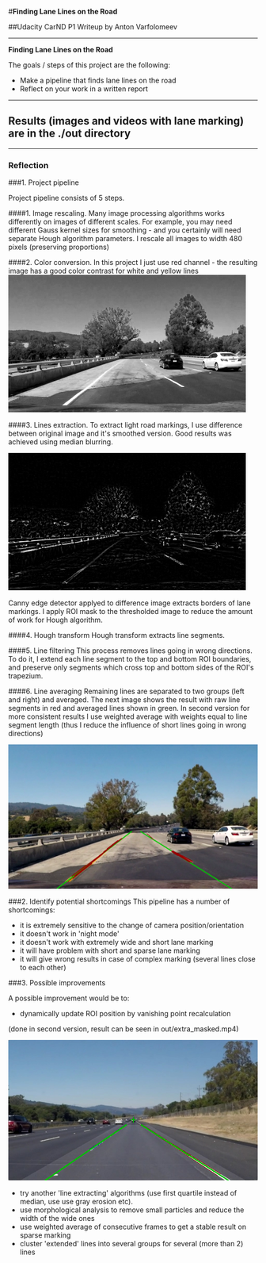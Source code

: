 #**Finding Lane Lines on the Road** 

##Udacity CarND P1 Writeup by Anton Varfolomeev


---

**Finding Lane Lines on the Road**

The goals / steps of this project are the following:
* Make a pipeline that finds lane lines on the road
* Reflect on your work in a written report

---
**Results (images and videos with lane marking) are in the ./out directory**
---


[//]: # (Image References)
[image1]: ./examples/gray.png
[image2]: ./examples/diff.png
[image3]: ./examples/result.png
[image4]: ./examples/white_masked.png


---

### Reflection

###1. Project pipeline

Project pipeline consists of 5 steps. 

####1. Image rescaling. 
Many image processing algorithms works differently on images of different scales.
For example, you may need different Gauss kernel sizes for smoothing - and you certainly will need
separate Hough algorithm parameters.
I rescale all images to width 480 pixels (preserving proportions)

####2. Color conversion.
In this project I just use red channel - the resulting image has a good color contrast for white
and yellow lines
![image1]

####3. Lines extraction.
To extract light road markings, I use difference between original image
and it's smoothed version. Good results was achieved using median blurring.

![image2]

Canny edge detector applyed to difference image extracts borders of lane
markings.
I apply ROI mask to the thresholded image to reduce the amount of work for Hough algorithm.

####4. Hough transform
Hough transform extracts line segments. 

####5. Line filtering
This process removes lines going in wrong directions. 
To do it, I extend each line segment to the top and bottom ROI boundaries, 
and preserve only segments which cross top and bottom sides of the ROI's 
trapezium.

####6. Line averaging
Remaining lines are separated to two groups (left and right) and averaged.
The next image shows the result with raw line segments in red and 
averaged lines shown in green.
In second version for more consistent results I use weighted average
with weights equal to line segment length (thus I reduce the influence of
short lines going in wrong directions)

![image3]

###2. Identify potential shortcomings
This pipeline has a number of shortcomings:
- it is extremely sensitive to the change of camera position/orientation
- it doesn't work in 'night mode'
- it doesn't work with extremely wide and short lane marking
- it will have problem with short and sparse lane marking
- it will give wrong results in case of complex marking (several lines close to each other)

###3. Possible improvements

A possible improvement would be to:
- dynamically update ROI position by vanishing point recalculation

(done in second version, result can be seen in out/extra_masked.mp4)

![image4]

- try another 'line extracting' algorithms (use first quartile instead of median, 
use use gray erosion etc).
- use morphological analysis to remove small particles and reduce the width of the
wide ones
- use weighted average of consecutive frames to get a stable result on sparse marking
- cluster 'extended' lines into several groups for several (more than 2) lines
